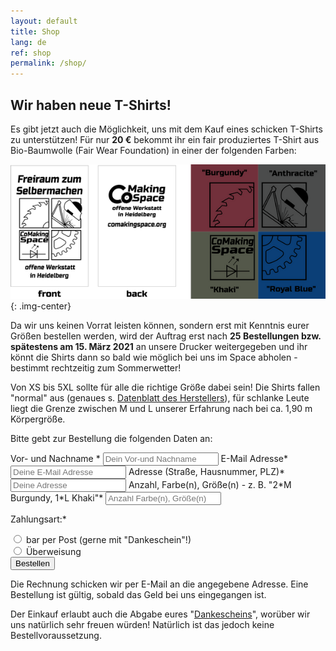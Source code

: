 ```yaml
---
layout: default
title: Shop
lang: de
ref: shop
permalink: /shop/
---
```


## Wir haben neue T-Shirts!

Es gibt jetzt auch die Möglichkeit, uns mit dem Kauf eines schicken T-Shirts zu unterstützen! Für nur **20&nbsp;€** bekommt ihr ein fair produziertes T-Shirt aus Bio-Baumwolle (Fair Wear Foundation) in einer der folgenden Farben:

![T-Shirt](/assets/images/tshirts.png){: .img-center}

Da wir uns keinen Vorrat leisten können, sondern erst mit Kenntnis eurer Größen bestellen werden, wird der Auftrag erst nach **25 Bestellungen bzw. spätestens am 15. März 2021** an unsere Drucker weitergegeben und ihr könnt die Shirts dann so bald wie möglich bei uns im Space abholen - bestimmt rechtzeitig zum Sommerwetter!


Von XS bis 5XL sollte für alle die richtige Größe dabei sein! Die Shirts fallen "normal" aus (genaues s. [Datenblatt des Herstellers](https://www.stanleystella.com/de-de/product/attachment?productId=STTU758&attachmentName=Product+Sheet.pdf)), für schlanke Leute liegt die Grenze zwischen M und L unserer Erfahrung nach bei ca. 1,90 m Körpergröße.

Bitte gebt zur Bestellung die folgenden Daten an:
<form id="shop-form" class="shop-form" action="//contact.comakingspace.de/?success=%2Ferfolgreich-abgeschickt&failure=%2Fabschicken-fehlgeschlagen%2F" method="post" enctype="application/x-www-form-urlencoded">
    <input type="text" id="subject" name="subject" value="T-Shirt Bestellung von {name}" hidden/>
    <label for="name">Vor- und Nachname *</label>
    <input type="text" id="name" name="name" placeholder="Dein Vor-und Nachname" required>
    <label for="email">E-Mail Adresse*</label>
    <input type="email"  id="email" name="email" placeholder="Deine E-Mail Adresse" required>
    <label for="address">Adresse (Straße, Hausnummer, PLZ)*</label>
    <input type="text"  id="address" name="address" placeholder="Deine Adresse" required>
    <label for="count">Anzahl, Farbe(n), Größe(n) - z. B. "2*M Burgundy, 1*L Khaki"*</label>
    <input type="text"  id="count" name="count" placeholder="Anzahl Farbe(n), Größe(n)" required>
    <p>Zahlungsart:*</p>
    <input type="radio" id="cash" name="payment" value="Bar Zahlung" required>
    <label for="cash">bar per Post (gerne mit "Dankeschein"!)</label>
    <br>
    <input type="radio" id="wire_transfer" name="payment" value="Per Überweisung" required>
    <label for="wire_transfer">Überweisung</label><br>
    <input type="submit" value="Bestellen" />
</form>

Die Rechnung schicken wir per E-Mail an die angegebene Adresse. Eine Bestellung ist gültig, sobald das Geld bei uns eingegangen ist.

Der Einkauf erlaubt auch die Abgabe eures "[Dankescheins](https://www.vielmehr.heidelberg.de/dankstelle/comakingspace/)", worüber wir uns natürlich sehr freuen würden! Natürlich ist das jedoch keine Bestellvoraussetzung.
